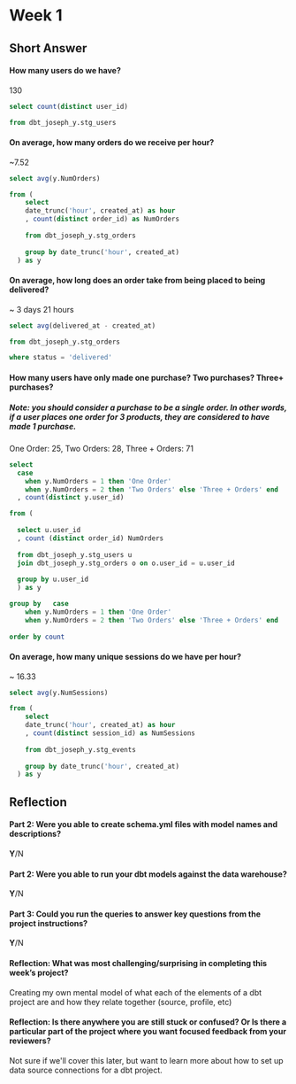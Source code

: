 # Week 1 
## Short Answer
#### How many users do we have?
130
```sql 
select count(distinct user_id) 

from dbt_joseph_y.stg_users 
```
#### On average, how many orders do we receive per hour?
~7.52
```sql
select avg(y.NumOrders)

from (
    select 
    date_trunc('hour', created_at) as hour
    , count(distinct order_id) as NumOrders
    
    from dbt_joseph_y.stg_orders
    
    group by date_trunc('hour', created_at)
  ) as y
 ```
#### On average, how long does an order take from being placed to being delivered?
~ 3 days 21 hours

```sql
select avg(delivered_at - created_at)

from dbt_joseph_y.stg_orders

where status = 'delivered'
```
#### How many users have only made one purchase? Two purchases? Three+ purchases?
##### Note: you should consider a purchase to be a single order. In other words, if a user places one order for 3 products, they are considered to have made 1 purchase.
One Order: 25, Two Orders: 28, Three + Orders: 71
```sql
select 
  case 
    when y.NumOrders = 1 then 'One Order'
    when y.NumOrders = 2 then 'Two Orders' else 'Three + Orders' end
  , count(distinct y.user_id)

from (
  
  select u.user_id
  , count (distinct order_id) NumOrders
  
  from dbt_joseph_y.stg_users u
  join dbt_joseph_y.stg_orders o on o.user_id = u.user_id
  
  group by u.user_id
  ) as y

group by   case 
    when y.NumOrders = 1 then 'One Order'
    when y.NumOrders = 2 then 'Two Orders' else 'Three + Orders' end
    
order by count
```
#### On average, how many unique sessions do we have per hour?
~ 16.33
```sql
select avg(y.NumSessions)

from (
    select 
    date_trunc('hour', created_at) as hour
    , count(distinct session_id) as NumSessions
    
    from dbt_joseph_y.stg_events
    
    group by date_trunc('hour', created_at)
  ) as y
```
## Reflection
#### Part 2: Were you able to create schema.yml files with model names and descriptions? 
**Y**/N

#### Part 2: Were you able to run your dbt models against the data warehouse? 
**Y**/N

#### Part 3: Could you run the queries to answer key questions from the project instructions? 
**Y**/N

#### Reflection: What was most challenging/surprising in completing this week’s project?
Creating my own mental model of what each of the elements of a dbt project are and how they relate together (source, profile, etc)

#### Reflection: Is there anywhere you are still stuck or confused? Or Is there a particular part of the project where you want focused feedback from your reviewers?
Not sure if we'll cover this later, but want to learn more about how to set up data source connections for a dbt project.
